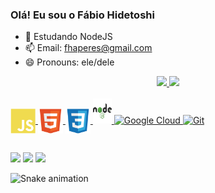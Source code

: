 ### Olá! Eu sou o Fábio Hidetoshi 

- 🌱 Estudando NodeJS
- 📫 Email: fhaperes@gmail.com 
- 😄 Pronouns: ele/dele

<div align="center">
  <a href="https://github.com/fabio-hidetoshi">
  <img height="180em" src="https://github-readme-stats.vercel.app/api?username=fabio-hidetoshi&show_icons=true&theme=dark&include_all_commits=true&count_private=true"/>
  <img height="180em" src="https://github-readme-stats.vercel.app/api/top-langs/?username=fabio-hidetoshi&layout=compact&langs_count=7&theme=dark"/>
</div>
  
  <div style="display: inline_block"><br>
  <img align="center" alt="Fábio-Js" height="40" width="40" src="https://raw.githubusercontent.com/devicons/devicon/master/icons/javascript/javascript-plain.svg">
  <img align="center" alt="Fábio-HTML" height="40" width="40" src="https://raw.githubusercontent.com/devicons/devicon/master/icons/html5/html5-original.svg">
  <img align="center" alt="Fábio-CSS" height="40" width="40" src="https://raw.githubusercontent.com/devicons/devicon/master/icons/css3/css3-original.svg">
  <img src="https://raw.githubusercontent.com/devicons/devicon/master/icons/nodejs/nodejs-original-wordmark.svg" alt="Node.js" width="30" height="40"/>
  <img src="https://www.vectorlogo.zone/logos/google_cloud/google_cloud-icon.svg" alt="Google Cloud" width="40" height="40"/>
  <img src="https://www.vectorlogo.zone/logos/git-scm/git-scm-icon.svg" alt="Git" width="40" height="40"/>
    
</div>
  
  ##
  
<div>
  <a href="https://www.instagram.com/jpz.hidetoshi/" target="_blank"><img src="https://img.shields.io/badge/-Instagram-%23E4405F?style=for-the-badge&logo=instagram&logoColor=white" target="_blank"></a>
  <a href = "mailto:fhaperes@gmail.com"><img src="https://img.shields.io/badge/-Gmail-%23333?style=for-the-badge&logo=gmail&logoColor=white" target="_blank"></a>
  <a href="https://www.linkedin.com/in/fabio-hidetoshi/" target="_blank"><img src="https://img.shields.io/badge/-LinkedIn-%230077B5?style=for-the-badge&logo=linkedin&logoColor=white" target="_blank"></a>   
  
  ![Snake animation](https://github.com/fabio-hidetoshi/fabio-hidetoshi/blob/output/github-contribution-grid-snake.svg)
  
</div>
